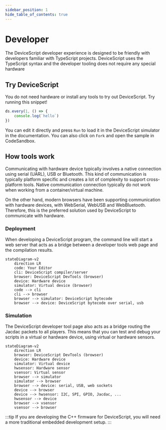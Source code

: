 ```yaml
---
sidebar_position: 1
hide_table_of_contents: true
---
```


# Developer

The DeviceScript developer experience is designed to be friendly with developers familiar with TypeScript projects.
DeviceScript uses the TypeScript syntax and the developer tooling does not require any special hardware

## Try DeviceScript

You do not need hardware or install any tools to try out DeviceScript. Try running this snippet!

```ts
ds.every(1, () => {
    console.log(`hello`)
})
```

You can edit it directly and press `Run` to load it in the DeviceScript simulator in the documentation.
You can also click on `Fork` and open the sample in CodeSandbox.

## How tools work

Communicating with hardware device typically involves a native connection using serial (UARL), USB or Bluetooth.
This kind of communication is typically platform specific and creates a lot of complexity to support cross-platform tools.
Native communication connection typically do not work when working from a container/virtual machine.

On the other hand, modern browsers have been supporting communication with hardware devices, with WebSerial, WebUSB and WebBluetooth. Therefore, this is the preferred solution used by DeviceScript to communicate with hardware.

### Deployment

When developing a DeviceScript program, the command line will start a web server that acts as a bridge between
a developer tools web page and the compilation results.

```mermaid
stateDiagram-v2
    direction LR
    code: Your Editor
    cli: DeviceScript compiler/server
    browser: DeviceScript DevTools (browser)
    device: Hardware device
    simulator: Virtual device (browser)
    code --> cli
    cli --> browser
    browser --> simulator: DeviceScript bytecode
    browser --> device: DeviceScript bytecode over serial, usb
```

### Simulation

The DeviceScript developer tool page also acts as a bridge routing the Jacdac packets to all players. This means 
that you can test and debug your scripts in a virtual or hardware device, using virtual or hardware sensors.

```mermaid
stateDiagram-v2
    direction LR
    browser: DeviceScript DevTools (browser)
    device: Hardware device
    simulator: Virtual device
    hwsensor: Hardware sensor
    vsensor: Virtual sensor
    browser --> simulator
    simulator --> browser
    browser --> device: serial, USB, web sockets
    device --> browser
    device --> hwsensor: I2C, SPI, GPIO, Jacdac, ...
    hwsensor --> device
    browser --> vsensor
    vsensor --> browser
```


:::tip
If you are developing the C++ firmware for DeviceScript,
you will need a more traditional embedded development setup.
:::
